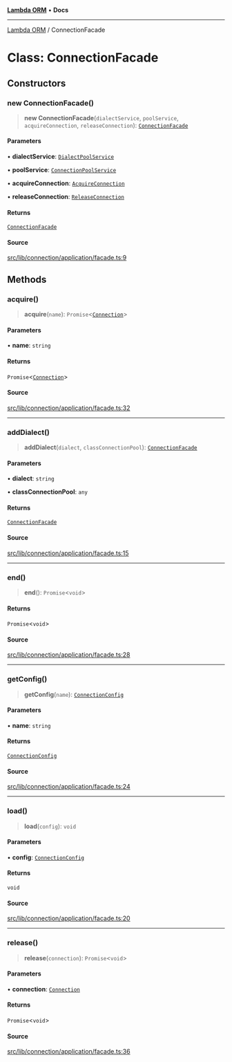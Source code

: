 [**Lambda ORM**](../README.md) • **Docs**

***

[Lambda ORM](../README.md) / ConnectionFacade

# Class: ConnectionFacade

## Constructors

### new ConnectionFacade()

> **new ConnectionFacade**(`dialectService`, `poolService`, `acquireConnection`, `releaseConnection`): [`ConnectionFacade`](ConnectionFacade.md)

#### Parameters

• **dialectService**: [`DialectPoolService`](DialectPoolService.md)

• **poolService**: [`ConnectionPoolService`](ConnectionPoolService.md)

• **acquireConnection**: [`AcquireConnection`](AcquireConnection.md)

• **releaseConnection**: [`ReleaseConnection`](ReleaseConnection.md)

#### Returns

[`ConnectionFacade`](ConnectionFacade.md)

#### Source

[src/lib/connection/application/facade.ts:9](https://github.com/lambda-orm/lambdaorm/blob/cfdea01485e47d6bfb9f5073528259581c5e1563/src/lib/connection/application/facade.ts#L9)

## Methods

### acquire()

> **acquire**(`name`): `Promise`\<[`Connection`](../interfaces/Connection.md)\>

#### Parameters

• **name**: `string`

#### Returns

`Promise`\<[`Connection`](../interfaces/Connection.md)\>

#### Source

[src/lib/connection/application/facade.ts:32](https://github.com/lambda-orm/lambdaorm/blob/cfdea01485e47d6bfb9f5073528259581c5e1563/src/lib/connection/application/facade.ts#L32)

***

### addDialect()

> **addDialect**(`dialect`, `classConnectionPool`): [`ConnectionFacade`](ConnectionFacade.md)

#### Parameters

• **dialect**: `string`

• **classConnectionPool**: `any`

#### Returns

[`ConnectionFacade`](ConnectionFacade.md)

#### Source

[src/lib/connection/application/facade.ts:15](https://github.com/lambda-orm/lambdaorm/blob/cfdea01485e47d6bfb9f5073528259581c5e1563/src/lib/connection/application/facade.ts#L15)

***

### end()

> **end**(): `Promise`\<`void`\>

#### Returns

`Promise`\<`void`\>

#### Source

[src/lib/connection/application/facade.ts:28](https://github.com/lambda-orm/lambdaorm/blob/cfdea01485e47d6bfb9f5073528259581c5e1563/src/lib/connection/application/facade.ts#L28)

***

### getConfig()

> **getConfig**(`name`): [`ConnectionConfig`](../interfaces/ConnectionConfig.md)

#### Parameters

• **name**: `string`

#### Returns

[`ConnectionConfig`](../interfaces/ConnectionConfig.md)

#### Source

[src/lib/connection/application/facade.ts:24](https://github.com/lambda-orm/lambdaorm/blob/cfdea01485e47d6bfb9f5073528259581c5e1563/src/lib/connection/application/facade.ts#L24)

***

### load()

> **load**(`config`): `void`

#### Parameters

• **config**: [`ConnectionConfig`](../interfaces/ConnectionConfig.md)

#### Returns

`void`

#### Source

[src/lib/connection/application/facade.ts:20](https://github.com/lambda-orm/lambdaorm/blob/cfdea01485e47d6bfb9f5073528259581c5e1563/src/lib/connection/application/facade.ts#L20)

***

### release()

> **release**(`connection`): `Promise`\<`void`\>

#### Parameters

• **connection**: [`Connection`](../interfaces/Connection.md)

#### Returns

`Promise`\<`void`\>

#### Source

[src/lib/connection/application/facade.ts:36](https://github.com/lambda-orm/lambdaorm/blob/cfdea01485e47d6bfb9f5073528259581c5e1563/src/lib/connection/application/facade.ts#L36)
